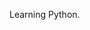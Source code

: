 Learning Python.

<!---
hymix/hymix is a ✨ special ✨ repository because its `README.md` (this file) appears on your GitHub profile.
You can click the Preview link to take a look at your changes.
--->
